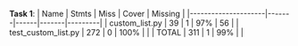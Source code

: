 **Task 1**:
| Name                | Stmts | Miss | Cover | Missing |
|---------------------|-------|------|-------|---------|
| custom_list.py      | 39    | 1    | 97%   | 56      |
| test_custom_list.py | 272   | 0    | 100%  |         |
| TOTAL               | 311   | 1    | 99%   |         |
